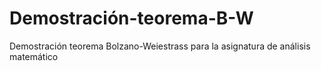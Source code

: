 # Demostración-teorema-B-W

Demostración teorema Bolzano-Weiestrass para la asignatura de análisis matemático
